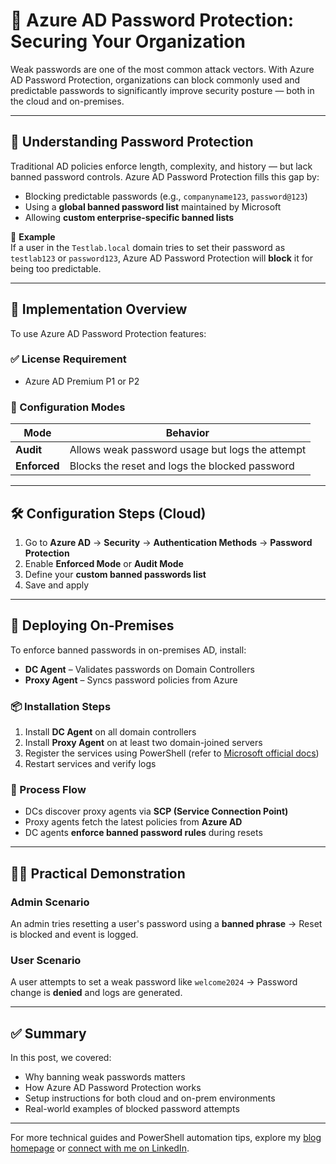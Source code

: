 # 🔐 Azure AD Password Protection: Securing Your Organization

Weak passwords are one of the most common attack vectors. With Azure AD Password Protection, organizations can block commonly used and predictable passwords to significantly improve security posture — both in the cloud and on-premises.

---

## 🧠 Understanding Password Protection

Traditional AD policies enforce length, complexity, and history — but lack banned password controls. Azure AD Password Protection fills this gap by:

- Blocking predictable passwords (e.g., `companyname123`, `password@123`)
- Using a **global banned password list** maintained by Microsoft
- Allowing **custom enterprise-specific banned lists**

📌 **Example**  
If a user in the `Testlab.local` domain tries to set their password as `testlab123` or `password123`, Azure AD Password Protection will **block** it for being too predictable.

---

## 🔧 Implementation Overview

To use Azure AD Password Protection features:

### ✅ License Requirement
- Azure AD Premium P1 or P2

### 📍 Configuration Modes

| Mode         | Behavior                                          |
|--------------|---------------------------------------------------|
| **Audit**    | Allows weak password usage but logs the attempt   |
| **Enforced** | Blocks the reset and logs the blocked password    |

---

## 🛠 Configuration Steps (Cloud)

1. Go to **Azure AD** → **Security** → **Authentication Methods** → **Password Protection**
2. Enable **Enforced Mode** or **Audit Mode**
3. Define your **custom banned passwords list**
4. Save and apply

---

## 🏢 Deploying On-Premises

To enforce banned passwords in on-premises AD, install:

- **DC Agent** – Validates passwords on Domain Controllers
- **Proxy Agent** – Syncs password policies from Azure

### 📦 Installation Steps

1. Install **DC Agent** on all domain controllers  
2. Install **Proxy Agent** on at least two domain-joined servers  
3. Register the services using PowerShell (refer to [Microsoft official docs](https://learn.microsoft.com/en-us/azure/active-directory/authentication/concept-password-ban-bannedpasswords))  
4. Restart services and verify logs

### 🔁 Process Flow

- DCs discover proxy agents via **SCP (Service Connection Point)**
- Proxy agents fetch the latest policies from **Azure AD**
- DC agents **enforce banned password rules** during resets

---

## 👨‍💻 Practical Demonstration

### Admin Scenario
An admin tries resetting a user's password using a **banned phrase** → Reset is blocked and event is logged.

### User Scenario
A user attempts to set a weak password like `welcome2024` → Password change is **denied** and logs are generated.

---

## ✅ Summary

In this post, we covered:

- Why banning weak passwords matters
- How Azure AD Password Protection works
- Setup instructions for both cloud and on-prem environments
- Real-world examples of blocked password attempts

---

For more technical guides and PowerShell automation tips, explore my [blog homepage](./welcome.md) or [connect with me on LinkedIn](https://www.linkedin.com/in/prabuponnan).